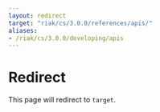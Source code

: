 ```yaml
---
layout: redirect
target: "riak/cs/3.0.0/references/apis/"
aliases:
- /riak/cs/3.0.0/developing/apis
---
```


# Redirect

This page will redirect to `target`.
